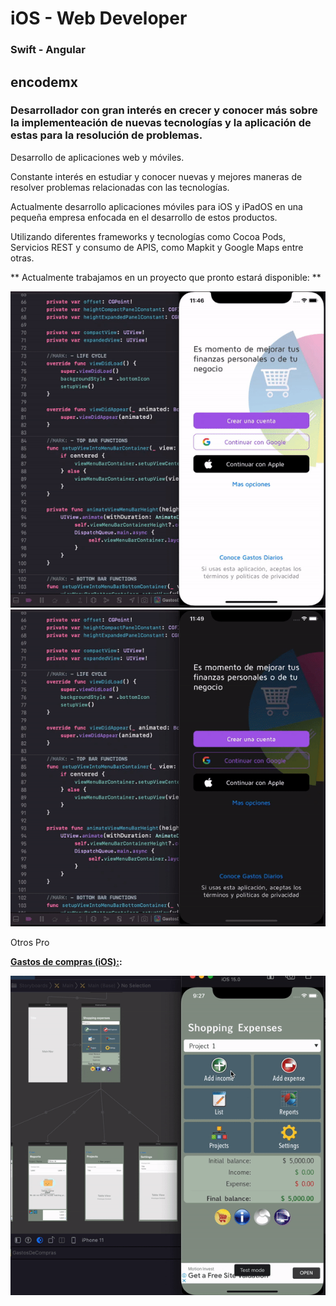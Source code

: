 # iOS - Web Developer
### Swift - Angular
## encodemx

### Desarrollador con gran interés en crecer y conocer más sobre la implementeación de nuevas tecnologías y la aplicación de estas para la resolución de problemas.

Desarrollo de aplicaciones web y móviles.

Constante interés en estudiar y conocer nuevas y mejores maneras de resolver problemas relacionadas con las tecnologías.

Actualmente desarrollo aplicaciones móviles para iOS y iPadOS en una pequeña empresa enfocada en el desarrollo de estos productos.

Utilizando diferentes frameworks y tecnologías como Cocoa Pods, Servicios REST y consumo de APIS, como Mapkit y Google Maps entre otras.

** Actualmente trabajamos en un proyecto que pronto estará disponible: **

![GDLight](images/GDLightLogin.gif)   ![GDLight](images/GDDarkLogin.gif)

Otros Pro

**[Gastos de compras (iOS):](https://apps.apple.com/py/app/shopping-expenses-finance/id1516523197#?platform=iphone):**

![GDLight](images/ShoppingExpenses-Home.gif)